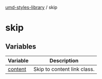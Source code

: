 [umd-styles-library](../wiki/Home) / skip

# skip

## Variables

| Variable | Description |
| ------ | ------ |
| [content](../wiki/skip.Variable.content) | Skip to content link class. |
